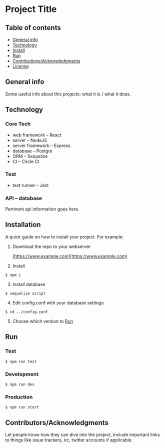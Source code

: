# Project Title

## Table of contents

- [General info](#general-info)
- [Technology](#technology)
- [Install](#install)
- [Run](#run)
- [Contributions/Acknowledgments](#Contributors/Acknowledgments)
- [License](#license)

## General info

Some useful info about this projects: what it is / what it does.

## Technology

### Core Tech

- web framework – React
- server – NodeJS
- server framework – Express
- database – Postgre
- ORM – Sequelize
- CI – Circle CI

### Test

- test runner – Jest

### API – database

Pertinent api information goes here.

## Installation

A quick guide on how to install your project. For example:

1. Download the repo to your webserver

   [https://www.example.com](https://www.example.com)

2. Install

```
$ npm i
```

3. Install database

```
$ sequelize script
```

4. Edit config.conf with your database settings

```
$ cd ../config.conf
```

5. Choose which version to [Run](#run)

## Run

### Test

```
$ npm run test
```

### Development

```
$ npm run dev
```

### Production

```
$ npm run start
```

## Contributors/Acknowledgments

Let people know how they can dive into the project, include important links to things like issue trackers, irc, twitter accounts if applicable.
